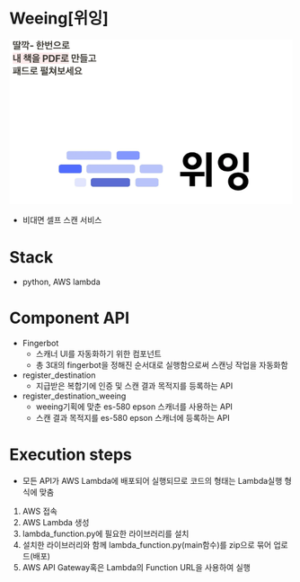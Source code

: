 # Weeing[위잉]
![img.png](./image/weeing.png)
- 비대면 셀프 스캔 서비스

# Stack
- python, AWS lambda

# Component API
- Fingerbot
  - 스캐너 UI를 자동화하기 위한 컴포넌트
  - 총 3대의 fingerbot을 정해진 순서대로 실행함으로써 스캔닝 작업을 자동화함 
- register_destination
  - 지급받은 복합기에 인증 및 스캔 결과 목적지를 등록하는 API
- register_destination_weeing
  - weeing기획에 맞춘 es-580 epson 스캐너를 사용하는 API
  - 스캔 결과 목적지를 es-580 epson 스캐너에 등록하는 API

# Execution steps
- 모든 API가 AWS Lambda에 배포되어 실행되므로 코드의 형태는 Lambda실행 형식에 맞춤
1. AWS 접속
2. AWS Lambda 생성
3. lambda_function.py에 필요한 라이브러리를 설치
4. 설치한 라이브러리와 함께 lambda_function.py(main함수)를 zip으로 묶어 업로드(배포)
5. AWS API Gateway혹은 Lambda의 Function URL을 사용하여 실행